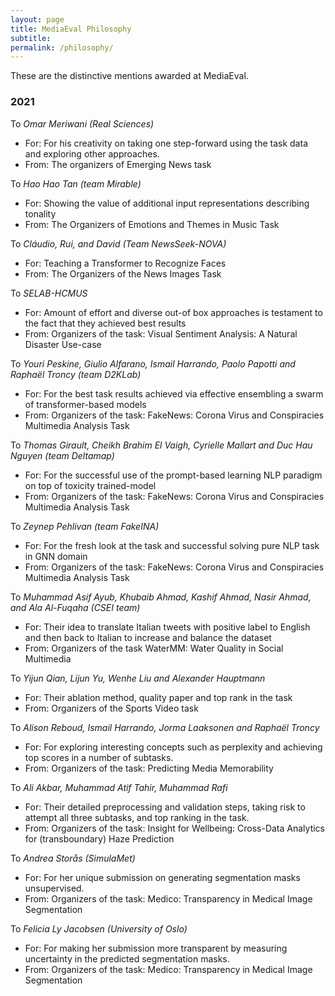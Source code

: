 ```yaml
---
layout: page
title: MediaEval Philosophy
subtitle: 
permalink: /philosophy/
---
```


These are the distinctive mentions awarded at MediaEval.

### 2021

To *Omar Meriwani (Real Sciences)*
* For: For his creativity on taking one step-forward using the task data and exploring other approaches.
* From: The organizers of Emerging News task

To *Hao Hao Tan (team Mirable)*
* For: Showing the value of additional input representations describing tonality
* From: The Organizers of Emotions and Themes in Music Task

To *Cláudio, Rui, and David (Team NewsSeek-NOVA)*
* For: Teaching a Transformer to Recognize Faces
* From: The Organizers of the News Images Task

To *SELAB-HCMUS*
* For: Amount of effort and diverse out-of box approaches is testament to the fact that they achieved best results
* From: Organizers of the task: Visual Sentiment Analysis: A Natural Disaster Use-case

To *Youri Peskine, Giulio Alfarano, Ismail Harrando, Paolo Papotti and Raphaël Troncy (team D2KLab)*
* For: For the best task results achieved via effective ensembling a swarm of transformer-based models
* From: Organizers of the task: FakeNews: Corona Virus and Conspiracies Multimedia Analysis Task

To *Thomas Girault, Cheikh Brahim El Vaigh, Cyrielle Mallart and Duc Hau Nguyen (team Deltamap)*
* For: For the successful use of the prompt-based learning NLP paradigm on top of toxicity trained-model
* From: Organizers of the task: FakeNews: Corona Virus and Conspiracies Multimedia Analysis Task

To *Zeynep Pehlivan (team FakeINA)*
* For: For the fresh look at the task and successful solving pure NLP task in GNN domain
* From: Organizers of the task: FakeNews: Corona Virus and Conspiracies Multimedia Analysis Task

To *Muhammad Asif Ayub, Khubaib Ahmad, Kashif Ahmad, Nasir Ahmad, and Ala Al-Fuqaha (CSEI team)*
* For: Their idea to translate Italian tweets with positive label to English and then back to Italian to increase and balance the dataset
* From: Organizers of the task WaterMM: Water Quality in Social Multimedia

To *Yijun Qian, Lijun Yu, Wenhe Liu and Alexander Hauptmann*
* For: Their ablation method, quality paper and top rank in the task
* From: Organizers of the Sports Video task

To *Alison Reboud, Ismail Harrando, Jorma Laaksonen and Raphaël Troncy*
* For: For exploring interesting concepts such as perplexity and achieving top scores in a number of subtasks.
* From: Organizers of the task: Predicting Media Memorability

To *Ali Akbar, Muhammad Atif Tahir, Muhammad Rafi*
* For: Their detailed preprocessing and validation steps, taking risk to attempt all three subtasks, and top ranking in the task.
* From: Organizers of the task: Insight for Wellbeing: Cross-Data Analytics for (transboundary) Haze Prediction

To *Andrea Storås (SimulaMet)*
* For: For her unique submission on generating segmentation masks unsupervised.
* From: Organizers of the task: Medico: Transparency in Medical Image Segmentation

To *Felicia Ly Jacobsen (University of Oslo)*
* For: For making her submission more transparent by measuring uncertainty in the predicted segmentation masks.
* From: Organizers of the task: Medico: Transparency in Medical Image Segmentation

